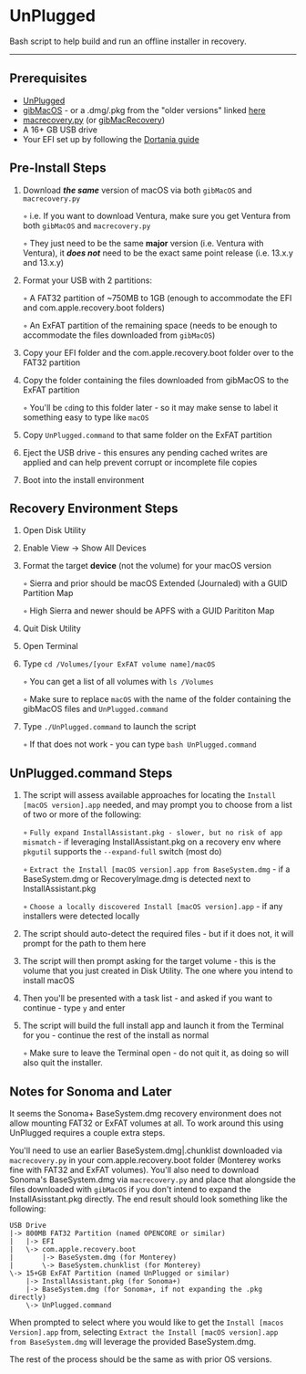 # UnPlugged
Bash script to help build and run an offline installer in recovery.

***

## Prerequisites

* [UnPlugged](https://github.com/corpnewt/UnPlugged)
* [gibMacOS](https://github.com/corpnewt/gibMacOS) - or a .dmg/.pkg from the "older versions" linked [here](https://support.apple.com/en-us/102662)
* [macrecovery.py](https://github.com/acidanthera/OpenCorePkg/tree/master/Utilities/macrecovery) (or [gibMacRecovery](https://github.com/corpnewt/gibMacRecovery))
* A 16+ GB USB drive
* Your EFI set up by following the [Dortania guide](https://dortania.github.io/OpenCore-Install-Guide/)

## Pre-Install Steps

1. Download **_the same_** version of macOS via both `gibMacOS` and `macrecovery.py`

    ◦ i.e. If you want to download Ventura, make sure you get Ventura from both `gibMacOS` and `macrecovery.py`

    ◦ They just need to be the same **major** version (i.e. Ventura with Ventura), it **_does not_** need to be the exact same point release (i.e. 13.x.y and 13.x.y)

2. Format your USB with 2 partitions:
   
    ◦ A FAT32 partition of ~750MB to 1GB (enough to accommodate the EFI and com.apple.recovery.boot folders)

    ◦ An ExFAT partition of the remaining space (needs to be enough to accommodate the files downloaded from `gibMacOS`)

3. Copy your EFI folder and the com.apple.recovery.boot folder over to the FAT32 partition
4. Copy the folder containing the files downloaded from gibMacOS to the ExFAT partition

    ◦ You'll be `cd`ing to this folder later - so it may make sense to label it something easy to type like `macOS`

5. Copy `UnPlugged.command` to that same folder on the ExFAT partition
6. Eject the USB drive - this ensures any pending cached writes are applied and can help prevent corrupt or incomplete file copies
7. Boot into the install environment

## Recovery Environment Steps

1. Open Disk Utility
2. Enable View -> Show All Devices
3. Format the target **device** (not the volume) for your macOS version

     ◦ Sierra and prior should be macOS Extended (Journaled) with a GUID Partition Map

     ◦ High Sierra and newer should be APFS with a GUID Parititon Map

4. Quit Disk Utility
5. Open Terminal
6. Type `cd /Volumes/[your ExFAT volume name]/macOS`

    ◦ You can get a list of all volumes with `ls /Volumes`

    ◦ Make sure to replace `macOS` with the name of the folder containing the gibMacOS files and `UnPlugged.command`

7. Type `./UnPlugged.command` to launch the script

    ◦ If that does not work - you can type `bash UnPlugged.command`

## UnPlugged.command Steps

1. The script will assess available approaches for locating the `Install [macOS version].app` needed, and may prompt you to choose from a list of two or more of the following:
   
    ◦ `Fully expand InstallAssistant.pkg - slower, but no risk of app mismatch` - if leveraging InstallAssistant.pkg on a recovery env where `pkgutil` supports the `--expand-full` switch (most do)
   
    ◦ `Extract the Install [macOS version].app from BaseSystem.dmg` - if a BaseSystem.dmg or RecoveryImage.dmg is detected next to InstallAssistant.pkg
   
    ◦ `Choose a locally discovered Install [macOS version].app` - if any installers were detected locally
   
2. The script should auto-detect the required files - but if it does not, it will prompt for the path to them here
3. The script will then prompt asking for the target volume - this is the volume that you just created in Disk Utility.  The one where you intend to install macOS
4. Then you'll be presented with a task list - and asked if you want to continue - type `y` and enter
5. The script will build the full install app and launch it from the Terminal for you - continue the rest of the install as normal

    ◦ Make sure to leave the Terminal open - do not quit it, as doing so will also quit the installer.

## Notes for Sonoma and Later

It seems the Sonoma+ BaseSystem.dmg recovery environment does not allow mounting FAT32 or ExFAT volumes at all.  To work around this using UnPlugged requires a couple extra steps.

You'll need to use an earlier BaseSystem.dmg|.chunklist downloaded via `macrecovery.py` in your com.apple.recovery.boot folder (Monterey works fine with FAT32 and ExFAT volumes).  You'll also need to download Sonoma's BaseSystem.dmg via `macrecovery.py` and place that alongside the files downloaded with `gibMacOS` if you don't intend to expand the InstallAsisstant.pkg directly.  The end result should look something like the following:

```
USB Drive
|-> 800MB FAT32 Partition (named OPENCORE or similar)
|   |-> EFI
|   \-> com.apple.recovery.boot
|       |-> BaseSystem.dmg (for Monterey)
|       \-> BaseSystem.chunklist (for Monterey)
\-> 15+GB ExFAT Partition (named UnPlugged or similar)
    |-> InstallAssistant.pkg (for Sonoma+)
    |-> BaseSystem.dmg (for Sonoma+, if not expanding the .pkg directly)
    \-> UnPlugged.command
```

When prompted to select where you would like to get the `Install [macos Version].app` from, selecting `Extract the Install [macOS version].app from BaseSystem.dmg` will leverage the provided BaseSystem.dmg.

The rest of the process should be the same as with prior OS versions.
